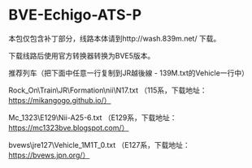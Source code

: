 # BVE-Echigo-ATS-P

本包仅包含补丁部分，线路本体请到http://wash.839m.net/ 下载。

下载线路后使用官方转换器转换为BVE5版本。

推荐列车（把下面中任意一行复制到JR越後線 - 139M.txt的Vehicle一行中）

Rock_On\Train\JR\Formation\nii\N17.txt     （115系，下载地址：https://mikangogo.github.io/）

Mc_1323\E129\Nii-A25-6.txt                 （E129系，下载地址：https://mc1323bve.blogspot.com/）

bvews\jre127\Vehicle_1M1T_0.txt            （E127系，下载地址：https://bvews.jpn.org/）
